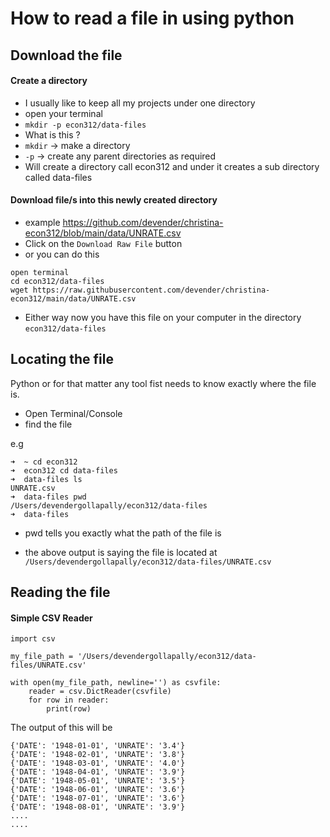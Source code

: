 # How to read a file in using python



## Download the file

#### Create a directory
* I usually like to keep all my projects under one directory
* open your terminal
* `mkdir -p econ312/data-files`
* What is this ?
* `mkdir` -> make a directory
* `-p` -> create any parent directories as required
* Will create a directory call econ312 and under it creates a sub directory called data-files

#### Download file/s into this newly created directory
* example https://github.com/devender/christina-econ312/blob/main/data/UNRATE.csv
* Click on the `Download Raw File` button
* or you can do this
```
open terminal
cd econ312/data-files
wget https://raw.githubusercontent.com/devender/christina-econ312/main/data/UNRATE.csv

```
* Either way now you have this file on your computer in the directory `econ312/data-files`

## Locating the file

Python or for that matter any tool fist needs to know exactly where the file is.

* Open Terminal/Console
* find the file

e.g 
```
➜  ~ cd econ312
➜  econ312 cd data-files
➜  data-files ls
UNRATE.csv
➜  data-files pwd
/Users/devendergollapally/econ312/data-files
➜  data-files
```

* pwd tells you exactly what the path of the file is

* the above output is saying the file is located at `/Users/devendergollapally/econ312/data-files/UNRATE.csv`

## Reading the file

#### Simple CSV Reader
```
import csv

my_file_path = '/Users/devendergollapally/econ312/data-files/UNRATE.csv'

with open(my_file_path, newline='') as csvfile:
    reader = csv.DictReader(csvfile)
    for row in reader:
        print(row)
```

The output of this will be 
```
{'DATE': '1948-01-01', 'UNRATE': '3.4'}
{'DATE': '1948-02-01', 'UNRATE': '3.8'}
{'DATE': '1948-03-01', 'UNRATE': '4.0'}
{'DATE': '1948-04-01', 'UNRATE': '3.9'}
{'DATE': '1948-05-01', 'UNRATE': '3.5'}
{'DATE': '1948-06-01', 'UNRATE': '3.6'}
{'DATE': '1948-07-01', 'UNRATE': '3.6'}
{'DATE': '1948-08-01', 'UNRATE': '3.9'}
....
....
```
